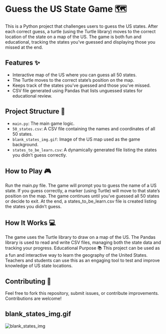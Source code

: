 # Guess the US State Game 🗺️

This is a Python project that challenges users to guess the US states. After each correct guess, a turtle (using the Turtle library) moves to the correct location of the state on a map of the US. The game is both fun and educational, tracking the states you’ve guessed and displaying those you missed at the end.

## Features ✨

- Interactive map of the US where you can guess all 50 states.
- The Turtle moves to the correct state’s position on the map.
- Keeps track of the states you’ve guessed and those you’ve missed.
- CSV file generated using Pandas that lists unguessed states for educational review.

## Project Structure 📁

- `main.py`: The main game logic.
- `50_states.csv`: A CSV file containing the names and coordinates of all 50 states.
- `blank_states_img.gif`: Image of the US map used as the game background.
- `states_to_be_learn.csv`: A dynamically generated file listing the states you didn’t guess correctly.

## How to Play 🎮

Run the main.py file.
The game will prompt you to guess the name of a US state.
If you guess correctly, a marker (using Turtle) will move to that state’s position on the map.
The game continues until you’ve guessed all 50 states or decide to exit.
At the end, a states_to_be_learn.csv file is created listing the states you didn’t guess.

## How It Works 💻

The game uses the Turtle library to draw on a map of the US.
The Pandas library is used to read and write CSV files, managing both the state data and tracking your progress.
Educational Purpose 📚
This project can be used as a fun and interactive way to learn the geography of the United States. Teachers and students can use this as an engaging tool to test and improve knowledge of US state locations.

## Contributing 🤝
Feel free to fork this repository, submit issues, or contribute improvements. Contributions are welcome!

## blank_states_img.gif
![blank_states_img](https://github.com/user-attachments/assets/c39ab534-a1ee-46d3-9444-92d2cfd90797)


